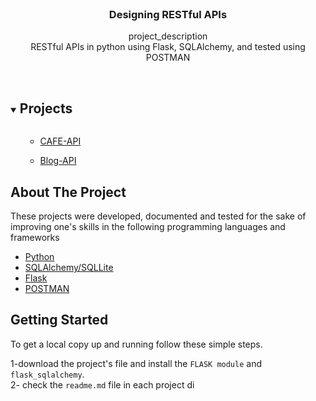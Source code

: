 <br />
<p align="center">

  <h3 align="center">Designing RESTful APIs </h3>

  <p align="center">
    project_description
    <br />
 RESTful APIs in python using Flask, SQLAlchemy, and tested using POSTMAN 
   <br />
    <br />
  </p>



<!-- TABLE OF CONTENTS -->
<details open="open">
  <summary><h2 style="display: inline-block">Projects</h2></summary>
  <ol>
      <ul>
        <li><a href="https://github.com/amgad01/python-code/tree/main/100%20days%20of%20code/REFTful%20API(FLASK%2C%20SQLAlchemy%2C%20POSTMAN)/cafe-api">CAFE-API</a></li>
      </ul>
    <ul>
        <li><a href="https://github.com/amgad01/python-code/tree/main/RESTful-API-and-FLASK/RESTful-API-using-flask/Blog-api">Blog-API</a></li>
      </ul>
    

  </ol>
</details>



<!-- ABOUT THE PROJECT -->
## About The Project
These projects were developed, documented and tested for the sake of improving one's skills in the following programming languages and frameworks
* [Python](https://www.python.org/)
* [SQLAlchemy/SQLLite](https://flask-sqlalchemy.palletsprojects.com/en/2.x/) 
* [Flask](https://flask.palletsprojects.com/en/1.1.x/)
* [POSTMAN](https://learning.postman.com/)

<!-- GETTING STARTED -->
## Getting Started

To get a local copy up and running follow these simple steps.

1-download the project's file and install the `FLASK module` and `flask_sqlalchemy`.\
2- check the `readme.md` file in each project di